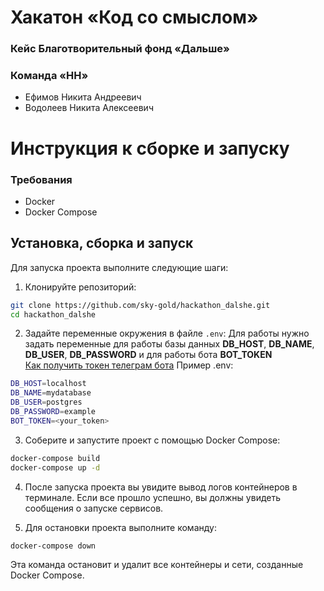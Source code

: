 # Хакатон «Код со смыслом»

### Кейс Благотворительный фонд «Дальше»

### Команда «НН»

- Ефимов Никита Андреевич
- Водолеев Никита Алексеевич

# Инструкция к сборке и запуску

### Требования

- Docker
- Docker Compose

## Установка, сборка и запуск

Для запуска проекта выполните следующие шаги:

1. Клонируйте репозиторий:

```bash
git clone https://github.com/sky-gold/hackathon_dalshe.git
cd hackathon_dalshe
```

2. Задайте переменные окружения в файле `.env`:
   Для работы нужно задать переменные для работы базы данных **DB_HOST**, **DB_NAME**, **DB_USER**, **DB_PASSWORD** и для работы бота **BOT_TOKEN**  
   [Как получить токен телеграм бота](https://core.telegram.org/bots/tutorial#obtain-your-bot-token)
   Пример .env:

```bash
DB_HOST=localhost
DB_NAME=mydatabase
DB_USER=postgres
DB_PASSWORD=example
BOT_TOKEN=<your_token>
```

3. Соберите и запустите проект с помощью Docker Compose:

```bash
docker-compose build
docker-compose up -d
```

4. После запуска проекта вы увидите вывод логов контейнеров в терминале. Если все прошло успешно, вы должны увидеть сообщения о запуске сервисов.

5. Для остановки проекта выполните команду:

```bash
docker-compose down
```

Эта команда остановит и удалит все контейнеры и сети, созданные Docker Compose.
